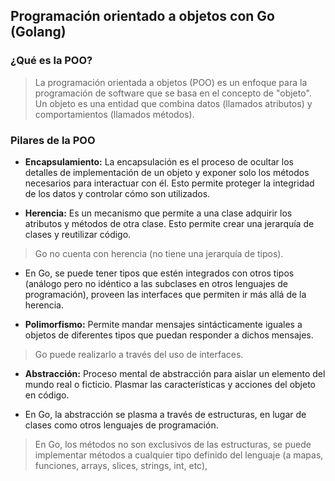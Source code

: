 ## Programación orientado a objetos con Go (Golang)

### ¿Qué es la POO?

> La programación orientada a objetos (POO) es un enfoque para la programación de software que se basa en el concepto de "objeto". Un objeto es una entidad que combina datos (llamados atributos) y comportamientos (llamados métodos).

### Pilares de la POO

+ **Encapsulamiento:** La encapsulación es el proceso de ocultar los detalles de implementación de un objeto y exponer solo los métodos necesarios para interactuar con él. Esto permite proteger la integridad de los datos y controlar cómo son utilizados.

+ **Herencia:** Es un mecanismo que permite a una clase adquirir los atributos y métodos de otra clase. Esto permite crear una jerarquía de clases y reutilizar código.

> Go no cuenta con herencia (no tiene una jerarquía de tipos).

  + En Go, se puede tener tipos que estén integrados con otros tipos (análogo pero no idéntico a las subclases en otros lenguajes de programación), proveen las interfaces que permiten ir más allá de la herencia.

+ **Polimorfismo:** Permite mandar mensajes sintácticamente iguales a objetos de diferentes tipos que puedan responder a dichos mensajes.

> Go puede realizarlo a través del uso de interfaces.

+ **Abstracción:** Proceso mental de abstracción para aislar un elemento del mundo real o ficticio. Plasmar las características y acciones del objeto en código.

+ En Go, la abstracción se plasma a través de estructuras, en lugar de clases como otros lenguajes de programación.

> En Go, los métodos no son exclusivos de las estructuras, se puede implementar métodos a cualquier tipo definido del lenguaje (a mapas, funciones, arrays, slices, strings, int, etc),